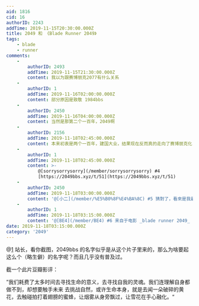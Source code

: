 ```yaml
---
aid: 1816
cid: 16
authorID: 2243
addTime: 2019-11-15T20:30:00.000Z
title: 2049 和 《Blade Runner 2049》
tags:
    - blade
    - runner
comments:
    -
        authorID: 2493
        addTime: 2019-11-15T21:30:00.000Z
        content: 我以为跟赛博朋克2077有什么关系
    -
        authorID: 1
        addTime: 2019-11-16T02:00:00.000Z
        content: 部分原因是致敬 1984bbs
    -
        authorID: 2450
        addTime: 2019-11-16T04:00:00.000Z
        content: 当然是那第二个一百年，2049啊
    -
        authorID: 2156
        addTime: 2019-11-18T02:45:00.000Z
        content: 本来初衷是两个一百年，建国大业，结果现在反而真的走向了赛博朋克化，转型为GEEK RIOT
    -
        authorID: 1
        addTime: 2019-11-18T02:45:00.000Z
        content: >-
            @[sorrysorrysorry](/member/sorrysorrysorry) #4
            [https://2049bbs.xyz/t/51](https://2049bbs.xyz/t/51)
    -
        authorID: 2450
        addTime: 2019-11-18T03:00:00.000Z
        content: '@[小二](/member/%E5%B0%8F%E4%BA%8C) #5 猜對了，看來是我最懂小二'
    -
        authorID: 1
        addTime: 2019-11-18T03:15:00.000Z
        content: '@[BE4](/member/BE4) #6 来自于电影 _blade runner 2049_ ，这个论坛你误解我最多，真是无处吐槽。'
date: 2019-11-18T03:15:00.000Z
category: '2049'
---
```


@[1](/member/1) 站长，看你截图，2049bbs 的名字似乎是从这个片子里来的，那么为啥要起这么个（略生僻）的名字呢？而且几乎没有普及过。

截一个此片豆瓣影评：

”我们耗费了太多时间去寻找生命的意义，去寻找自我的灵魂。我们连理解自身都做不到，却想要触手未来 去挑战自然，或许生命本身，就是去闻一朵破碎的黄花，去触碰拍打着翅膀的蜜蜂，让烟雾从身旁飘过，让雪花在手心融化。“
